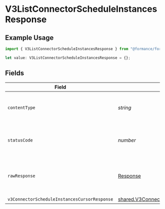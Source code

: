 # V3ListConnectorScheduleInstancesResponse

## Example Usage

```typescript
import { V3ListConnectorScheduleInstancesResponse } from "@formance/formance-sdk/sdk/models/operations";

let value: V3ListConnectorScheduleInstancesResponse = {};
```

## Fields

| Field                                                                                                                         | Type                                                                                                                          | Required                                                                                                                      | Description                                                                                                                   |
| ----------------------------------------------------------------------------------------------------------------------------- | ----------------------------------------------------------------------------------------------------------------------------- | ----------------------------------------------------------------------------------------------------------------------------- | ----------------------------------------------------------------------------------------------------------------------------- |
| `contentType`                                                                                                                 | *string*                                                                                                                      | :heavy_check_mark:                                                                                                            | HTTP response content type for this operation                                                                                 |
| `statusCode`                                                                                                                  | *number*                                                                                                                      | :heavy_check_mark:                                                                                                            | HTTP response status code for this operation                                                                                  |
| `rawResponse`                                                                                                                 | [Response](https://developer.mozilla.org/en-US/docs/Web/API/Response)                                                         | :heavy_check_mark:                                                                                                            | Raw HTTP response; suitable for custom response parsing                                                                       |
| `v3ConnectorScheduleInstancesCursorResponse`                                                                                  | [shared.V3ConnectorScheduleInstancesCursorResponse](../../../sdk/models/shared/v3connectorscheduleinstancescursorresponse.md) | :heavy_minus_sign:                                                                                                            | OK                                                                                                                            |